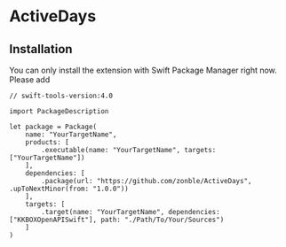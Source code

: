# ActiveDays

## Installation

You can only install the extension with Swift Package Manager right now. Please add

    // swift-tools-version:4.0

    import PackageDescription

    let package = Package(
        name: "YourTargetName",
        products: [
            .executable(name: "YourTargetName", targets: ["YourTargetName"])
        ],
        dependencies: [
            .package(url: "https://github.com/zonble/ActiveDays", .upToNextMinor(from: "1.0.0"))
        ],
        targets: [
            .target(name: "YourTargetName", dependencies: ["KKBOXOpenAPISwift"], path: "./Path/To/Your/Sources")
        ]
    )